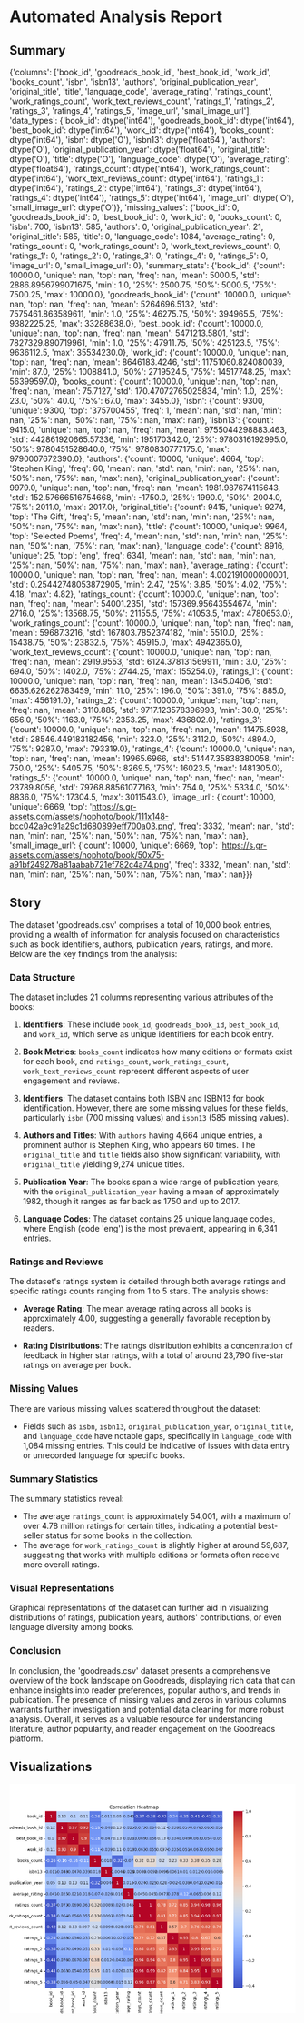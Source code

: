 # Automated Analysis Report

## Summary
{'columns': ['book_id', 'goodreads_book_id', 'best_book_id', 'work_id', 'books_count', 'isbn', 'isbn13', 'authors', 'original_publication_year', 'original_title', 'title', 'language_code', 'average_rating', 'ratings_count', 'work_ratings_count', 'work_text_reviews_count', 'ratings_1', 'ratings_2', 'ratings_3', 'ratings_4', 'ratings_5', 'image_url', 'small_image_url'], 'data_types': {'book_id': dtype('int64'), 'goodreads_book_id': dtype('int64'), 'best_book_id': dtype('int64'), 'work_id': dtype('int64'), 'books_count': dtype('int64'), 'isbn': dtype('O'), 'isbn13': dtype('float64'), 'authors': dtype('O'), 'original_publication_year': dtype('float64'), 'original_title': dtype('O'), 'title': dtype('O'), 'language_code': dtype('O'), 'average_rating': dtype('float64'), 'ratings_count': dtype('int64'), 'work_ratings_count': dtype('int64'), 'work_text_reviews_count': dtype('int64'), 'ratings_1': dtype('int64'), 'ratings_2': dtype('int64'), 'ratings_3': dtype('int64'), 'ratings_4': dtype('int64'), 'ratings_5': dtype('int64'), 'image_url': dtype('O'), 'small_image_url': dtype('O')}, 'missing_values': {'book_id': 0, 'goodreads_book_id': 0, 'best_book_id': 0, 'work_id': 0, 'books_count': 0, 'isbn': 700, 'isbn13': 585, 'authors': 0, 'original_publication_year': 21, 'original_title': 585, 'title': 0, 'language_code': 1084, 'average_rating': 0, 'ratings_count': 0, 'work_ratings_count': 0, 'work_text_reviews_count': 0, 'ratings_1': 0, 'ratings_2': 0, 'ratings_3': 0, 'ratings_4': 0, 'ratings_5': 0, 'image_url': 0, 'small_image_url': 0}, 'summary_stats': {'book_id': {'count': 10000.0, 'unique': nan, 'top': nan, 'freq': nan, 'mean': 5000.5, 'std': 2886.8956799071675, 'min': 1.0, '25%': 2500.75, '50%': 5000.5, '75%': 7500.25, 'max': 10000.0}, 'goodreads_book_id': {'count': 10000.0, 'unique': nan, 'top': nan, 'freq': nan, 'mean': 5264696.5132, 'std': 7575461.863589611, 'min': 1.0, '25%': 46275.75, '50%': 394965.5, '75%': 9382225.25, 'max': 33288638.0}, 'best_book_id': {'count': 10000.0, 'unique': nan, 'top': nan, 'freq': nan, 'mean': 5471213.5801, 'std': 7827329.890719961, 'min': 1.0, '25%': 47911.75, '50%': 425123.5, '75%': 9636112.5, 'max': 35534230.0}, 'work_id': {'count': 10000.0, 'unique': nan, 'top': nan, 'freq': nan, 'mean': 8646183.4246, 'std': 11751060.824080039, 'min': 87.0, '25%': 1008841.0, '50%': 2719524.5, '75%': 14517748.25, 'max': 56399597.0}, 'books_count': {'count': 10000.0, 'unique': nan, 'top': nan, 'freq': nan, 'mean': 75.7127, 'std': 170.47072765025834, 'min': 1.0, '25%': 23.0, '50%': 40.0, '75%': 67.0, 'max': 3455.0}, 'isbn': {'count': 9300, 'unique': 9300, 'top': '375700455', 'freq': 1, 'mean': nan, 'std': nan, 'min': nan, '25%': nan, '50%': nan, '75%': nan, 'max': nan}, 'isbn13': {'count': 9415.0, 'unique': nan, 'top': nan, 'freq': nan, 'mean': 9755044298883.463, 'std': 442861920665.57336, 'min': 195170342.0, '25%': 9780316192995.0, '50%': 9780451528640.0, '75%': 9780830777175.0, 'max': 9790007672390.0}, 'authors': {'count': 10000, 'unique': 4664, 'top': 'Stephen King', 'freq': 60, 'mean': nan, 'std': nan, 'min': nan, '25%': nan, '50%': nan, '75%': nan, 'max': nan}, 'original_publication_year': {'count': 9979.0, 'unique': nan, 'top': nan, 'freq': nan, 'mean': 1981.987674115643, 'std': 152.57666516754668, 'min': -1750.0, '25%': 1990.0, '50%': 2004.0, '75%': 2011.0, 'max': 2017.0}, 'original_title': {'count': 9415, 'unique': 9274, 'top': 'The Gift', 'freq': 5, 'mean': nan, 'std': nan, 'min': nan, '25%': nan, '50%': nan, '75%': nan, 'max': nan}, 'title': {'count': 10000, 'unique': 9964, 'top': 'Selected Poems', 'freq': 4, 'mean': nan, 'std': nan, 'min': nan, '25%': nan, '50%': nan, '75%': nan, 'max': nan}, 'language_code': {'count': 8916, 'unique': 25, 'top': 'eng', 'freq': 6341, 'mean': nan, 'std': nan, 'min': nan, '25%': nan, '50%': nan, '75%': nan, 'max': nan}, 'average_rating': {'count': 10000.0, 'unique': nan, 'top': nan, 'freq': nan, 'mean': 4.002191000000001, 'std': 0.25442748053872905, 'min': 2.47, '25%': 3.85, '50%': 4.02, '75%': 4.18, 'max': 4.82}, 'ratings_count': {'count': 10000.0, 'unique': nan, 'top': nan, 'freq': nan, 'mean': 54001.2351, 'std': 157369.95643554674, 'min': 2716.0, '25%': 13568.75, '50%': 21155.5, '75%': 41053.5, 'max': 4780653.0}, 'work_ratings_count': {'count': 10000.0, 'unique': nan, 'top': nan, 'freq': nan, 'mean': 59687.3216, 'std': 167803.7852374182, 'min': 5510.0, '25%': 15438.75, '50%': 23832.5, '75%': 45915.0, 'max': 4942365.0}, 'work_text_reviews_count': {'count': 10000.0, 'unique': nan, 'top': nan, 'freq': nan, 'mean': 2919.9553, 'std': 6124.378131569911, 'min': 3.0, '25%': 694.0, '50%': 1402.0, '75%': 2744.25, 'max': 155254.0}, 'ratings_1': {'count': 10000.0, 'unique': nan, 'top': nan, 'freq': nan, 'mean': 1345.0406, 'std': 6635.626262783459, 'min': 11.0, '25%': 196.0, '50%': 391.0, '75%': 885.0, 'max': 456191.0}, 'ratings_2': {'count': 10000.0, 'unique': nan, 'top': nan, 'freq': nan, 'mean': 3110.885, 'std': 9717.123578396993, 'min': 30.0, '25%': 656.0, '50%': 1163.0, '75%': 2353.25, 'max': 436802.0}, 'ratings_3': {'count': 10000.0, 'unique': nan, 'top': nan, 'freq': nan, 'mean': 11475.8938, 'std': 28546.449183182456, 'min': 323.0, '25%': 3112.0, '50%': 4894.0, '75%': 9287.0, 'max': 793319.0}, 'ratings_4': {'count': 10000.0, 'unique': nan, 'top': nan, 'freq': nan, 'mean': 19965.6966, 'std': 51447.35838380058, 'min': 750.0, '25%': 5405.75, '50%': 8269.5, '75%': 16023.5, 'max': 1481305.0}, 'ratings_5': {'count': 10000.0, 'unique': nan, 'top': nan, 'freq': nan, 'mean': 23789.8056, 'std': 79768.88561077163, 'min': 754.0, '25%': 5334.0, '50%': 8836.0, '75%': 17304.5, 'max': 3011543.0}, 'image_url': {'count': 10000, 'unique': 6669, 'top': 'https://s.gr-assets.com/assets/nophoto/book/111x148-bcc042a9c91a29c1d680899eff700a03.png', 'freq': 3332, 'mean': nan, 'std': nan, 'min': nan, '25%': nan, '50%': nan, '75%': nan, 'max': nan}, 'small_image_url': {'count': 10000, 'unique': 6669, 'top': 'https://s.gr-assets.com/assets/nophoto/book/50x75-a91bf249278a81aabab721ef782c4a74.png', 'freq': 3332, 'mean': nan, 'std': nan, 'min': nan, '25%': nan, '50%': nan, '75%': nan, 'max': nan}}}

## Story
The dataset 'goodreads.csv' comprises a total of 10,000 book entries, providing a wealth of information for analysis focused on characteristics such as book identifiers, authors, publication years, ratings, and more. Below are the key findings from the analysis:

### Data Structure
The dataset includes 21 columns representing various attributes of the books:

1. **Identifiers**: These include `book_id`, `goodreads_book_id`, `best_book_id`, and `work_id`, which serve as unique identifiers for each book entry.
   
2. **Book Metrics**: `books_count` indicates how many editions or formats exist for each book, and `ratings_count`, `work_ratings_count`, `work_text_reviews_count` represent different aspects of user engagement and reviews.

3. **Identifiers**: The dataset contains both ISBN and ISBN13 for book identification. However, there are some missing values for these fields, particularly `isbn` (700 missing values) and `isbn13` (585 missing values).

4. **Authors and Titles**: With `authors` having 4,664 unique entries, a prominent author is Stephen King, who appears 60 times. The `original_title` and `title` fields also show significant variability, with `original_title` yielding 9,274 unique titles.

5. **Publication Year**: The books span a wide range of publication years, with the `original_publication_year` having a mean of approximately 1982, though it ranges as far back as 1750 and up to 2017. 

6. **Language Codes**: The dataset contains 25 unique language codes, where English (code 'eng') is the most prevalent, appearing in 6,341 entries.

### Ratings and Reviews
The dataset's ratings system is detailed through both average ratings and specific ratings counts ranging from 1 to 5 stars. The analysis shows:

- **Average Rating**: The mean average rating across all books is approximately 4.00, suggesting a generally favorable reception by readers.
  
- **Rating Distributions**: The ratings distribution exhibits a concentration of feedback in higher star ratings, with a total of around 23,790 five-star ratings on average per book.

### Missing Values
There are various missing values scattered throughout the dataset:
- Fields such as `isbn`, `isbn13`, `original_publication_year`, `original_title`, and `language_code` have notable gaps, specifically in `language_code` with 1,084 missing entries. This could be indicative of issues with data entry or unrecorded language for specific books.

### Summary Statistics
The summary statistics reveal:
- The average `ratings_count` is approximately 54,001, with a maximum of over 4.78 million ratings for certain titles, indicating a potential best-seller status for some books in the collection.
- The average for `work_ratings_count` is slightly higher at around 59,687, suggesting that works with multiple editions or formats often receive more overall ratings.

### Visual Representations 
Graphical representations of the dataset can further aid in visualizing distributions of ratings, publication years, authors' contributions, or even language diversity among books. 

### Conclusion
In conclusion, the 'goodreads.csv' dataset presents a comprehensive overview of the book landscape on Goodreads, displaying rich data that can enhance insights into reader preferences, popular authors, and trends in publication. The presence of missing values and zeros in various columns warrants further investigation and potential data cleaning for more robust analysis. Overall, it serves as a valuable resource for understanding literature, author popularity, and reader engagement on the Goodreads platform.

## Visualizations
![Visualization](goodreads/heatmap.png)
